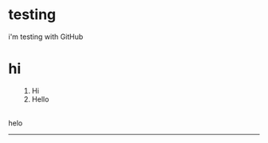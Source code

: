 # testing
i'm testing with GitHub

<h1>hi</h1>
<ol>
  <ol>
    <li>Hi</li>
    <li>Hello</li>
  </ol>
</ol>
<br>
helo
<hr>
